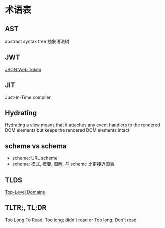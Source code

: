 # 术语表

## AST

abstract syntax tree 抽象语法树

## JWT

[JSON Web Token](https://jwt.io/)

## JIT

Just-In-Time complier

## Hydrating

Hydrating a view means that it attaches any event handlers to the rendered DOM elements but keeps the rendered DOM elements intact

## scheme vs schema

* scheme: URL scheme
* schema: 模式, 概要, 图解, 与 scheme 比更接近图表

## TLDS

[Top-Level Domains](https://www.icann.org/resources/pages/tlds-2012-02-25-en)

## TLTR;, TL;DR

Too Long To Read, Too long; didn't read or Too long; Don't read
